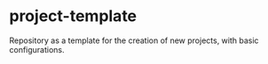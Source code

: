 # project-template

Repository as a template for the creation of new projects, with basic configurations.

